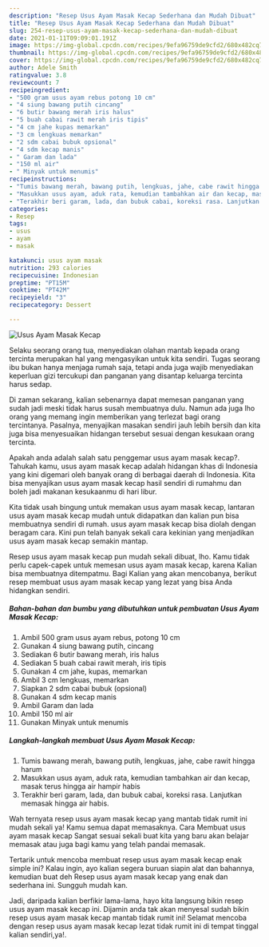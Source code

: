 ```yaml
---
description: "Resep Usus Ayam Masak Kecap Sederhana dan Mudah Dibuat"
title: "Resep Usus Ayam Masak Kecap Sederhana dan Mudah Dibuat"
slug: 254-resep-usus-ayam-masak-kecap-sederhana-dan-mudah-dibuat
date: 2021-01-11T09:09:01.191Z
image: https://img-global.cpcdn.com/recipes/9efa96759de9cfd2/680x482cq70/usus-ayam-masak-kecap-foto-resep-utama.jpg
thumbnail: https://img-global.cpcdn.com/recipes/9efa96759de9cfd2/680x482cq70/usus-ayam-masak-kecap-foto-resep-utama.jpg
cover: https://img-global.cpcdn.com/recipes/9efa96759de9cfd2/680x482cq70/usus-ayam-masak-kecap-foto-resep-utama.jpg
author: Adele Smith
ratingvalue: 3.8
reviewcount: 7
recipeingredient:
- "500 gram usus ayam rebus potong 10 cm"
- "4 siung bawang putih cincang"
- "6 butir bawang merah iris halus"
- "5 buah cabai rawit merah iris tipis"
- "4 cm jahe kupas memarkan"
- "3 cm lengkuas memarkan"
- "2 sdm cabai bubuk opsional"
- "4 sdm kecap manis"
- " Garam dan lada"
- "150 ml air"
- " Minyak untuk menumis"
recipeinstructions:
- "Tumis bawang merah, bawang putih, lengkuas, jahe, cabe rawit hingga harum"
- "Masukkan usus ayam, aduk rata, kemudian tambahkan air dan kecap, masak terus hingga air hampir habis"
- "Terakhir beri garam, lada, dan bubuk cabai, koreksi rasa. Lanjutkan memasak hingga air habis."
categories:
- Resep
tags:
- usus
- ayam
- masak

katakunci: usus ayam masak 
nutrition: 293 calories
recipecuisine: Indonesian
preptime: "PT15M"
cooktime: "PT42M"
recipeyield: "3"
recipecategory: Dessert

---
```



![Usus Ayam Masak Kecap](https://img-global.cpcdn.com/recipes/9efa96759de9cfd2/680x482cq70/usus-ayam-masak-kecap-foto-resep-utama.jpg)

Selaku seorang orang tua, menyediakan olahan mantab kepada orang tercinta merupakan hal yang mengasyikan untuk kita sendiri. Tugas seorang ibu bukan hanya menjaga rumah saja, tetapi anda juga wajib menyediakan keperluan gizi tercukupi dan panganan yang disantap keluarga tercinta harus sedap.

Di zaman  sekarang, kalian sebenarnya dapat memesan panganan yang sudah jadi meski tidak harus susah membuatnya dulu. Namun ada juga lho orang yang memang ingin memberikan yang terlezat bagi orang tercintanya. Pasalnya, menyajikan masakan sendiri jauh lebih bersih dan kita juga bisa menyesuaikan hidangan tersebut sesuai dengan kesukaan orang tercinta. 



Apakah anda adalah salah satu penggemar usus ayam masak kecap?. Tahukah kamu, usus ayam masak kecap adalah hidangan khas di Indonesia yang kini digemari oleh banyak orang di berbagai daerah di Indonesia. Kita bisa menyajikan usus ayam masak kecap hasil sendiri di rumahmu dan boleh jadi makanan kesukaanmu di hari libur.

Kita tidak usah bingung untuk memakan usus ayam masak kecap, lantaran usus ayam masak kecap mudah untuk didapatkan dan kalian pun bisa membuatnya sendiri di rumah. usus ayam masak kecap bisa diolah dengan beragam cara. Kini pun telah banyak sekali cara kekinian yang menjadikan usus ayam masak kecap semakin mantap.

Resep usus ayam masak kecap pun mudah sekali dibuat, lho. Kamu tidak perlu capek-capek untuk memesan usus ayam masak kecap, karena Kalian bisa membuatnya ditempatmu. Bagi Kalian yang akan mencobanya, berikut resep membuat usus ayam masak kecap yang lezat yang bisa Anda hidangkan sendiri.

<!--inarticleads1-->

##### Bahan-bahan dan bumbu yang dibutuhkan untuk pembuatan Usus Ayam Masak Kecap:

1. Ambil 500 gram usus ayam rebus, potong 10 cm
1. Gunakan 4 siung bawang putih, cincang
1. Sediakan 6 butir bawang merah, iris halus
1. Sediakan 5 buah cabai rawit merah, iris tipis
1. Gunakan 4 cm jahe, kupas, memarkan
1. Ambil 3 cm lengkuas, memarkan
1. Siapkan 2 sdm cabai bubuk (opsional)
1. Gunakan 4 sdm kecap manis
1. Ambil  Garam dan lada
1. Ambil 150 ml air
1. Gunakan  Minyak untuk menumis




<!--inarticleads2-->

##### Langkah-langkah membuat Usus Ayam Masak Kecap:

1. Tumis bawang merah, bawang putih, lengkuas, jahe, cabe rawit hingga harum
1. Masukkan usus ayam, aduk rata, kemudian tambahkan air dan kecap, masak terus hingga air hampir habis
1. Terakhir beri garam, lada, dan bubuk cabai, koreksi rasa. Lanjutkan memasak hingga air habis.




Wah ternyata resep usus ayam masak kecap yang mantab tidak rumit ini mudah sekali ya! Kamu semua dapat memasaknya. Cara Membuat usus ayam masak kecap Sangat sesuai sekali buat kita yang baru akan belajar memasak atau juga bagi kamu yang telah pandai memasak.

Tertarik untuk mencoba membuat resep usus ayam masak kecap enak simple ini? Kalau ingin, ayo kalian segera buruan siapin alat dan bahannya, kemudian buat deh Resep usus ayam masak kecap yang enak dan sederhana ini. Sungguh mudah kan. 

Jadi, daripada kalian berfikir lama-lama, hayo kita langsung bikin resep usus ayam masak kecap ini. Dijamin anda tak akan menyesal sudah bikin resep usus ayam masak kecap mantab tidak rumit ini! Selamat mencoba dengan resep usus ayam masak kecap lezat tidak rumit ini di tempat tinggal kalian sendiri,ya!.

